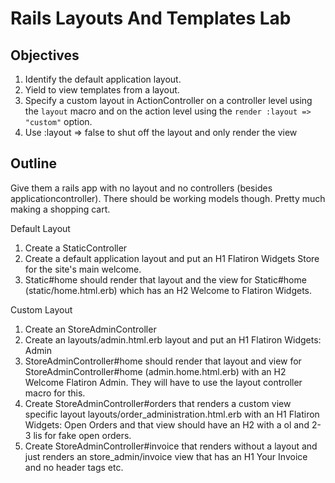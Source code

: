 # Rails Layouts And Templates Lab

## Objectives

1. Identify the default application layout.
2. Yield to view templates from a layout.
3. Specify a custom layout in ActionController on a controller level using the `layout` macro and on the action level using the `render :layout => "custom"` option.
4. Use :layout => false to shut off the layout and only render the view

## Outline

Give them a rails app with no layout and no controllers (besides applicationcontroller). There should be working models though. Pretty much making a shopping cart.

Default Layout

1. Create a StaticController
2. Create a default application layout and put an H1 Flatiron Widgets Store for the site's main welcome.
3. Static#home should render that layout and the view for Static#home (static/home.html.erb) which has an H2 Welcome to Flatiron Widgets.

Custom Layout

1. Create an StoreAdminController
2. Create an layouts/admin.html.erb layout and put an H1 Flatiron Widgets: Admin
3. StoreAdminController#home should render that layout and view for StoreAdminController#home (admin.home.html.erb) with an H2 Welcome Flatiron Admin. They will have to use the layout controller macro for this.
4. Create StoreAdminController#orders that renders a custom view specific layout layouts/order_administration.html.erb with an H1 Flatiron Widgets: Open Orders and that view should have an H2 with a ol and 2-3 lis for fake open orders.
5. Create StoreAdminController#invoice that renders without a layout and just renders an store_admin/invoice view that has an H1 Your Invoice and no header tags etc.
